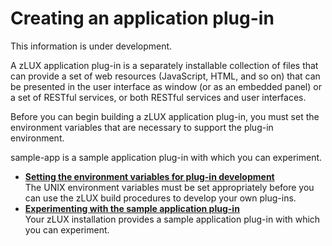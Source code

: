 # Creating an application plug-in

This information is under development.

A zLUX application plug-in is a separately installable collection of files that can provide a set of web resources \(JavaScript, HTML, and so on\) that can be presented in the user interface as window \(or as an embedded panel\) or a set of RESTful services, or both RESTful services and user interfaces.

Before you can begin building a zLUX application plug-in, you must set the environment variables that are necessary to support the plug-in environment.

sample-app is a sample application plug-in with which you can experiment.

-   **[Setting the environment variables for plug-in development](mvd-pluginsetenvvars.md)**  
The UNIX environment variables must be set appropriately before you can use the zLUX build procedures to develop your own plug-ins.
-   **[Experimenting with the sample application plug-in](mvd-pluginexpsampapp.md)**  
Your zLUX installation provides a sample application plug-in with which you can experiment.

